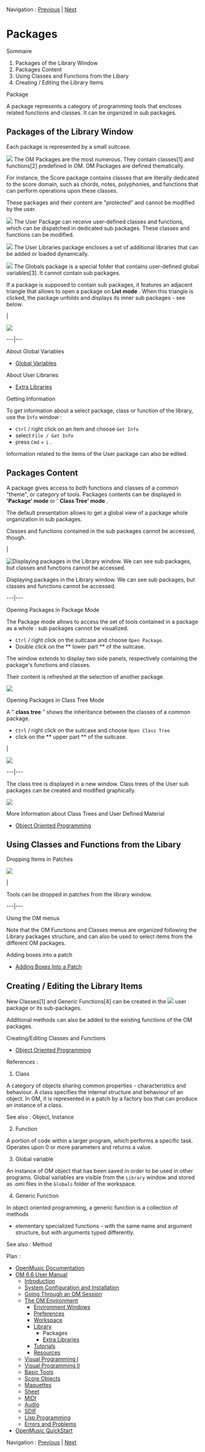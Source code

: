 
Navigation : [Previous](Library "page précédente\(Library\)") |
[Next](UserLibraries "Next\(Extra Libraries\)")


# Packages

Sommaire

  1. Packages of the Library Window
  2. Packages Content
  3. Using Classes and Functions from the Libary
  4. Creating / Editing the Library Items

Package

A package represents a category of programming tools that encloses related
functions and classes. It can be organized in sub packages.

## Packages of the Library Window

Each package is represented by a small suitcase.

![](../res/blue_icon.png) The OM Packages are the most numerous. They contain
classes[1] and functions[2] predefined in OM. OM Packages are defined
thematically.

For instance, the Score package contains classes that are literally dedicated
to the score domain, such as chords, notes, polyphonies, and functions that
can perform operations upon these classes.

These packages and their content are "protected" and cannot be modified by the
user.

![](../res/red_icon.png) The User Package can receive user-defined classes and
functions, which can be dispatched in dedicated sub packages. These classes
and functions can be modified.

![](../res/yellow_icon.png)  The User Libraries package encloses a set of
additional libraries that can be added or loaded dynamically.

![](../res/green_icon.png) The Globals package is a special folder that
contains user-defined global variables[3]. It cannot contain sub packages.

If a package is supposed to contain sub packages, it features an adjacent
triangle that allows to open a package on  **List mode** . When this triangle
is clicked, the package unfolds and displays its inner sub packages - see
below.

|

![](../res/packages1.png)  
  
---|---  
  
About Global Variables

  * [Global Variables](GlobalVariables)

About User Libraries

  * [Extra Libraries](UserLibraries)

Getting Information

To get information about a select package, class or function of the library,
use the `Info` window :

  * `Ctrl` / right click on an item and choose `Get Info `
  * select `File / Get Info`
  * press `Cmd` \+ `i` .

Information related to the items of the User package can also be edited.

## Packages Content

A package gives access to both functions and classes of a common "theme", or
category of tools. Packages contents can be displayed in  **'Package' mode**
or ' **Class Tree' mode** .

The default presentation allows to get a global view of a package whole
organization in sub packages.

Classes and functions contained in the sub packages cannot be accessed,
though.

|

![Displaying packages in the Library window. We can see sub packages, but
classes and functions cannot be accessed.](../res/subpackages.png)

Displaying packages in the Library window. We can see sub packages, but
classes and functions cannot be accessed.  
  
---|---  
  
Opening Packages in Package Mode

The Package mode allows to access the set of tools contained in a package as a
whole : sub packages cannot be visualized.

  * `Ctrl` / right click on the suitcase and choose `Open Package`.
  * Double click on the ** lower part ** of the suitcase.

The window extends to display two side panels, respectively containing the
package's functions and classes.

Their content is refreshed at the selection of another package.

![](../res/packaudio1.png)

Opening Packages in Class Tree Mode

A " **class tree** " shows the inheritance between the classes of a common
package.

  * `Ctrl` / right click on the suitcase and choose `Open Class Tree`
  * click on the  ** upper part ** of the suitcase. 

|

![](../res/classtree2.png)  
  
---|---  
  
The class tree is displayed in a new window. Class trees of the  User sub
packages can be created and modified graphically.

![](../res/classtree1.png)

More Information about Class Trees and User Defined Material

  * [Object Oriented Programming](OOP)

## Using Classes and Functions from the Libary

Dropping Items in Patches

[![](../res/addnotefromlib_1.png)](../res/addnotefromlib.png "Cliquez pour
agrandir")

|

Tools can be dropped in patches from the library window.  
  
---|---  
  
Using the OM menus

Note that the OM Functions and Classes menus are organized following the
Library packages structure, and can also be used to select items from the
different OM packages.

Adding boxes into a patch

  * [Adding Boxes Into a Patch](AddingBoxes)

## Creating / Editing the Library Items

New Classes[1] and Generic Functions[4] can be created in the
![](../res/red_icon.png) user package or its sub-packages.

Additional methods can also be added to the existing functions of the OM
packages.

Creating/Editing Classes and Functions

  * [Object Oriented Programming](OOP)

References :

  1. Class

A category of objects sharing common properties - characteristics and
behaviour. A class specifies the internal structure and behaviour of an
object. In OM, it is represented in a patch by a factory box that can produce
an instance of a class.

See also : Object, Instance

  2. Function

A  portion of code within a larger program, which performs a specific task.
Operates upon 0 or more parameters and returns a value.

  3. Global variable

An instance of OM object that has been saved in order to be used in other
programs. Global variables are visible from the `Library` window and stored as
.omi files in the `Globals` folder of the workspace.

  4. Generic Function

In object oriented programming, a generic function is a collection of methods
- elementary specialized functions - with the same name and argument
structure, but with arguments typed differently.

See also : Method

Plan :

  * [OpenMusic Documentation](OM-Documentation)
  * [OM 6.6 User Manual](OM-User-Manual)
    * [Introduction](00-Sommaire)
    * [System Configuration and Installation](Installation)
    * [Going Through an OM Session](Goingthrough)
    * [The OM Environment](Environment)
      * [Environment Windows](MainWindows)
      * [Preferences](Preferences)
      * [Workspace](Workspace)
      * [Library](Library)
        * Packages
        * [Extra Libraries](UserLibraries)
      * [Tutorials](Tutorials)
      * [Resources](resources)
    * [Visual Programming I](BasicVisualProgramming)
    * [Visual Programming II](AdvancedVisualProgramming)
    * [Basic Tools](BasicObjects)
    * [Score Objects](ScoreObjects)
    * [Maquettes](Maquettes)
    * [Sheet](Sheet)
    * [MIDI](MIDI)
    * [Audio](Audio)
    * [SDIF](SDIF)
    * [Lisp Programming](Lisp)
    * [Errors and Problems](errors)
  * [OpenMusic QuickStart](QuickStart-Chapters)

Navigation : [Previous](Library "page précédente\(Library\)") |
[Next](UserLibraries "Next\(Extra Libraries\)")

